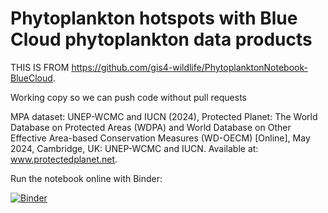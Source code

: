 # Phytoplankton hotspots with Blue Cloud phytoplankton data products

THIS IS FROM https://github.com/gis4-wildlife/PhytoplanktonNotebook-BlueCloud.

Working copy so we can push code without pull requests


MPA dataset:
UNEP-WCMC and IUCN (2024), Protected Planet: The World Database on Protected Areas (WDPA) and World Database on Other Effective Area-based Conservation Measures (WD-OECM) [Online], May 2024, Cambridge, UK: UNEP-WCMC and IUCN. Available at: www.protectedplanet.net.

Run the notebook online with Binder:

[![Binder](https://mybinder.org/badge_logo.svg)](https://mybinder.org/v2/gh/gis4-wildlife/PhytoplanktonNotebook-BlueCloud/HEAD)
